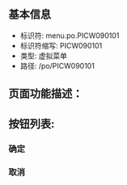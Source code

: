 
## 基本信息

- 标识符: menu.po.PICW090101
- 标识符缩写: PICW090101
- 类型: 虚拟菜单
- 路径: /po/PICW090101

## 页面功能描述：





## 按钮列表:


### 确定



### 取消


